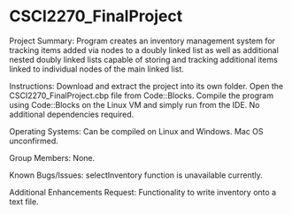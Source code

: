 # CSCI2270_FinalProject

Project Summary: Program creates an inventory management system for tracking items added via nodes to a doubly linked list as well as additional nested doubly linked lists capable of storing and tracking additional items linked to individual nodes of the main linked list.

Instructions: Download and extract the project into its own folder. Open the CSCI2270_FinalProject.cbp file from Code::Blocks. Compile the program using Code::Blocks on the Linux VM and simply run from the IDE. No additional dependencies required.

Operating Systems: Can be compiled on Linux and Windows. Mac OS unconfirmed.

Group Members: None.

Known Bugs/Issues: selectInventory function is unavailable currently.

Additional Enhancements Request: Functionality to write inventory onto a text file.
